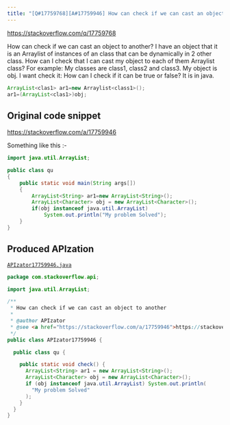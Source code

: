```yaml
---
title: "[Q#17759768][A#17759946] How can check if we can cast an object to another"
---
```


https://stackoverflow.com/q/17759768

How can check if we can cast an object to another?
I have an object that it is an Arraylist of instances of an class that can be dynamically in 2 other class. How can I check that I can cast my object to each of them Arraylist class?
For example:
My classes are class1, class2 and class3.
My object is obj.
I want check it:
How can I check if it can be true or false? It is in java.


```java
ArrayList<clas1> ar1=new Arraylist<class1>();
ar1=(ArrayList<clas1>)obj;
```


## Original code snippet

https://stackoverflow.com/a/17759946

Something like this :-

```java
import java.util.ArrayList;

public class qu
{
    public static void main(String args[])
    {
        ArrayList<String> ar1=new ArrayList<String>();
        ArrayList<Character> obj = new ArrayList<Character>();
        if(obj instanceof java.util.ArrayList)
            System.out.println("My problem Solved");
    }
}
```

## Produced APIzation

[`APIzator17759946.java`](/data/search/java/APIzator17759946.java)

```java
package com.stackoverflow.api;

import java.util.ArrayList;

/**
 * How can check if we can cast an object to another
 *
 * @author APIzator
 * @see <a href="https://stackoverflow.com/a/17759946">https://stackoverflow.com/a/17759946</a>
 */
public class APIzator17759946 {

  public class qu {

    public static void check() {
      ArrayList<String> ar1 = new ArrayList<String>();
      ArrayList<Character> obj = new ArrayList<Character>();
      if (obj instanceof java.util.ArrayList) System.out.println(
        "My problem Solved"
      );
    }
  }
}
```